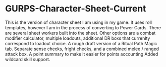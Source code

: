 # GURPS-Character-Sheet-Current
This is the version of character sheet I am using in my game. It uses roll templates, however I am in the process of converting to Power Cards.
There are several sheet workers built into the sheet.
Other options are a combat modifier calculator, multiple loadouts, additional DR boxs that currenlty correspond to loadout choice. A rough draft version of a Ritual Path Magic tab.
Separate sense checks, fright checks, and a combined melee / ranged attack box.
A point summary to make it easier for points accounting
Added wildcard skill support.
